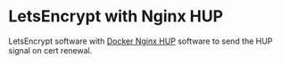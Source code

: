# LetsEncrypt with Nginx HUP
LetsEncrypt software with [Docker Nginx HUP](https://github.com/migolo/dockernginxhup) software to send the HUP signal on cert renewal.
